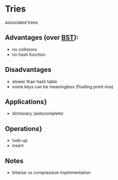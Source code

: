 # Tries

associated trees

## Advantages (over [BST](https://github.com/unboagable/software-engineering-roadmap/blob/master/computer%20science%20review/Data%20Structures/Trees/Binary%20Search%20Tree/Binary%20Search%20Trees.md)):

* no collisions
* no hash function

## Disadvantages

* slower than hash table
* some keys can be meaningless (floating point nos)

## Applications}

* dictionary (autocomplete)

## Operations}

* look-up
* insert

## Notes

* bitwise vs compressive implementation
